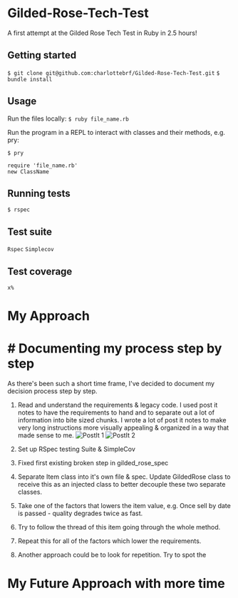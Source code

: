 # Gilded-Rose-Tech-Test
A first attempt at the Gilded Rose Tech Test in Ruby in 2.5 hours!

## Getting started

`$ git clone git@github.com:charlottebrf/Gilded-Rose-Tech-Test.git`
`$ bundle install`

## Usage

Run the files locally:
`$ ruby file_name.rb`

Run the program in a REPL to interact with classes and their methods, e.g. pry:

`$ pry`
```
require 'file_name.rb'
new ClassName
```

## Running tests

`$ rspec`


## Test suite

`Rspec`
`Simplecov`

## Test coverage

`x%`


# My Approach


# # Documenting my process step by step
As there's been such a short time frame, I've decided to document my decision process step by step.

1. Read and understand the requirements & legacy code. I used post it notes to have the requirements to hand and to separate out a lot of information into bite sized chunks. I wrote a lot of post it notes to make very long instructions more visually appealing & organized in a way that made sense to me.
![PostIt 1](http://i.imgur.com/x8P2wKd.jpg)
![PostIt 2](http://i.imgur.com/niqGjiv.jpg)


2. Set up RSpec testing Suite & SimpleCov

3. Fixed first existing broken step in gilded_rose_spec

4. Separate Item class into it's own file & spec. Update GildedRose class to receive this as an injected class to better decouple these two separate classes.

5. Take one of the factors that lowers the item value, e.g.  Once sell by date is passed - quality degrades twice as fast.

6. Try to follow the thread of this item going through the whole method.

7. Repeat this for all of the factors which lower the requirements.

8. Another approach could be to look for repetition. Try to spot the



# My Future Approach with more time
